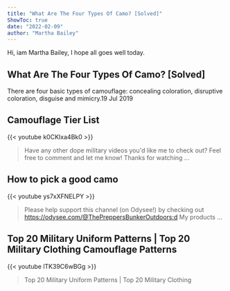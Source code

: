 ```yaml
---
title: "What Are The Four Types Of Camo? [Solved]"
ShowToc: true 
date: "2022-02-09"
author: "Martha Bailey" 
---
```


Hi, iam Martha Bailey, I hope all goes well today.
## What Are The Four Types Of Camo? [Solved]
There are four basic types of camouflage: concealing coloration, disruptive coloration, disguise and mimicry.19 Jul 2019

## Camouflage Tier List
{{< youtube k0CKIxa4Bk0 >}}
>Have any other dope military videos you'd like me to check out? Feel free to comment and let me know! Thanks for watching ...

## How to pick a good camo
{{< youtube ys7xXFNELPY >}}
>Please help support this channel (on Odysee!) by checking out https://odysee.com/@ThePreppersBunkerOutdoors:d My products ...

## Top 20 Military Uniform Patterns | Top 20 Military Clothing Camouflage Patterns
{{< youtube lTK39C6wBGg >}}
>Top 20 Military Uniform Patterns | Top 20 Military Clothing 


